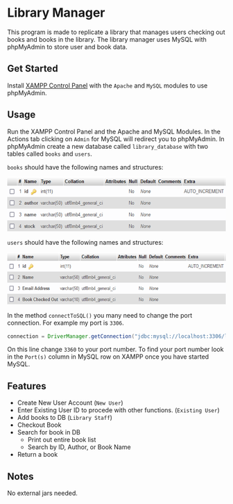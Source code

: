 # Library Manager
This program is made to replicate a library that manages users checking out books and books in the library.
The library manager uses MySQL with phpMyAdmin to store user and book data.

## Get Started
Install [XAMPP Control Panel](https://www.apachefriends.org/index.html) with the `Apache` and `MySQL` modules to use phpMyAdmin.


## Usage
Run the XAMPP Control Panel and the Apache and MySQL Modules. 
In the Actions tab clicking on `Admin` for MySQL will redirect you to phpMyAdmin.
In phpMyAdmin create a new database called `library_database` with two tables called `books` and `users`.

`books` should have the following names and structures:

<img src = "./images/lib1.png" width=600 height=125>

`users` should have the following names and structures:

<img src = "./images/lib2.png" width=600 height=120>

In the method `connectToSQL()` you many need to change the port connection. For example my port is `3306`.

```java
connection = DriverManager.getConnection("jdbc:mysql://localhost:3306/library_database", "root", "");
```
On this line change `3360` to your port number. To find your port number look in the `Port(s)` column in MySQL row on XAMPP once you have started MySQL.

## Features

* Create New User Account (`New User`)
* Enter Existing User ID to procede with other functions. (`Existing User`)
* Add books to DB (`Library Staff`)
* Checkout Book
* Search for book in DB
  * Print out entire book list
  * Search by ID, Author, or Book Name
* Return a book

## Notes

No external jars needed.
